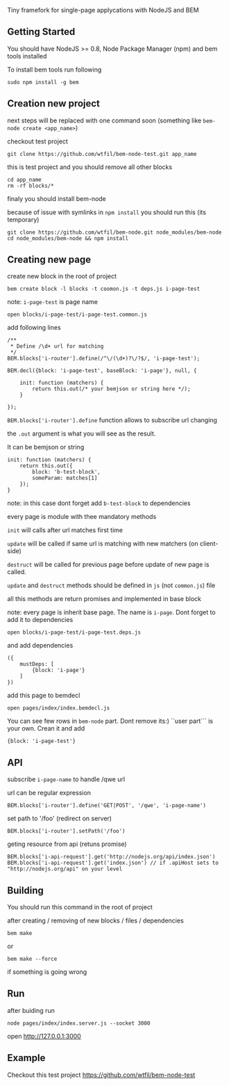 Tiny framefork for single-page applycations with NodeJS and BEM

Getting Started
---------------

You should have NodeJS >= 0.8, Node Package Manager (npm) and bem tools installed

To install bem tools run following

    sudo npm install -g bem

Creation new project
---------------

next steps will be replaced with one command soon (something like ```bem-node create <app_name>```)

checkout test project

    git clone https://github.com/wtfil/bem-node-test.git app_name

this is test project and you should remove all other blocks

    cd app_name
    rm -rf blocks/*
    
finaly you should install bem-node

because of issue with symlinks in ```npm install``` you should run this (its temporary)
    
    git clone https://github.com/wtfil/bem-node.git node_modules/bem-node
    cd node_modules/bem-node && npm install


Creating new page
---------------

create new block in the root of project

    bem create block -l blocks -t coomon.js -t deps.js i-page-test

note: ```i-page-test``` is page name

    open blocks/i-page-test/i-page-test.common.js

add following lines
```
/**
 * Define /\d+ url for matching
 */
BEM.blocks['i-router'].define(/^\/(\d+)?\/?$/, 'i-page-test');

BEM.decl({block: 'i-page-test', baseBlock: 'i-page'}, null, {

    init: function (matchers) {
        return this.out(/* your bemjson or string here */);
    }

});
```
```BEM.blocks['i-router'].define``` function  allows to subscribe url changing

the ```.out```  argument is what you will see as the result.

It can be bemjson or string

```
init: function (matchers) {
    return this.out({
        block: 'b-test-block',
        someParam: matches[1]
    });
}
```
note: in this case dont forget add ```b-test-block``` to dependencies


every page is module with thee mandatory methods

```init``` will calls after url matches first time

```update``` will be called if same url is matching with new matchers (on client-side)

```destruct``` will be called for previous page before update of new page is called.

```update``` and ```destruct``` methods should be defined in ```js``` (not ```common.js```) file

all this methods are return promises and implemented in base block

note: every page is inherit base page. The name is ```i-page```. Dont forget to add it to dependencies

    open blocks/i-page-test/i-page-test.deps.js

and add dependencies
```
({
    mustDeps: [
        {block: 'i-page'}
    ]
})
```

add this page to bemdecl

    open pages/index/index.bemdecl.js

You can see few rows in ```bem-node``` part. Dont remove its:) ``user part``` is your own. Crean it and add
```
{block: 'i-page-test'}
```

API
---------------
subscribe ```i-page-name``` to handle /qwe url

url can be regular expression
```
BEM.blocks['i-router'].define('GET|POST', '/qwe', 'i-page-name')
``` 

set path to '/foo' (redirect on server)
```
BEM.blocks['i-router'].setPath('/foo')
``` 

geting resource from api (retuns promise)
``` 
BEM.blocks['i-api-request'].get('http://nodejs.org/api/index.json')
BEM.blocks['i-api-request'].get('index.json') // if .apiHost sets to "http://nodejs.org/api" on your level
```

Building
---------------
You should run this command in the root of project

after creating / removing of new blocks / files / dependencies

    bem make

or

    bem make --force

if something is going wrong

Run
---------------

after buiding run

    node pages/index/index.server.js --socket 3000

open http://127.0.0.1:3000

Example
---------------
Checkout this test project https://github.com/wtfil/bem-node-test



